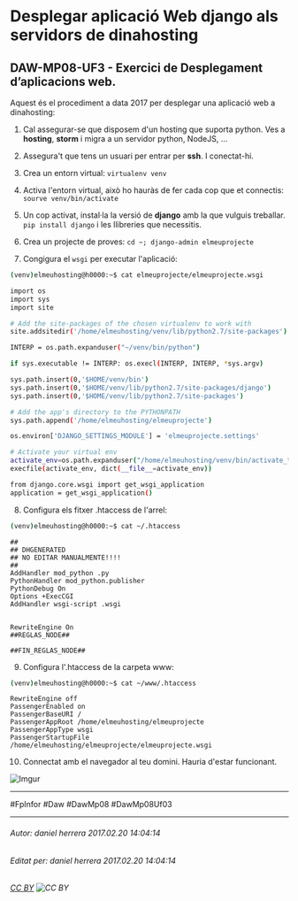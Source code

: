 # Desplegar aplicació Web django als servidors de dinahosting
## DAW-MP08-UF3 - Exercici de Desplegament d’aplicacions web.
Aquest és el procediment a data 2017 per desplegar una aplicació web a dinahosting:

1) Cal assegurar-se que disposem d'un hosting que suporta python. Ves a **hosting**, **storm** i migra a un servidor python, NodeJS, ...

2) Assegura't que tens un usuari per entrar per **ssh**. I conectat-hi.

3) Crea un entorn virtual:  `virtualenv venv`

4) Activa l'entorn virtual, això ho hauràs de fer cada cop que et connectis: `sourve venv/bin/activate`

5) Un cop activat, instal·la la versió de **django** amb la que vulguis treballar. `pip install django` i les llibreries que necessitis.

6) Crea un projecte de proves: `cd ~; django-admin elmeuprojecte`

7) Congigura el `wsgi` per executar l'aplicació:

```bash
(venv)elmeuhosting@h0000:~$ cat elmeuprojecte/elmeuprojecte.wsgi

import os
import sys
import site

# Add the site-packages of the chosen virtualenv to work with
site.addsitedir('/home/elmeuhosting/venv/lib/python2.7/site-packages')

INTERP = os.path.expanduser("~/venv/bin/python")

if sys.executable != INTERP: os.execl(INTERP, INTERP, *sys.argv)

sys.path.insert(0,'$HOME/venv/bin')
sys.path.insert(0,'$HOME/venv/lib/python2.7/site-packages/django')
sys.path.insert(0,'$HOME/venv/lib/python2.7/site-packages')

# Add the app's directory to the PYTHONPATH
sys.path.append('/home/elmeuhosting/elmeuprojecte')

os.environ['DJANGO_SETTINGS_MODULE'] = 'elmeuprojecte.settings'

# Activate your virtual env
activate_env=os.path.expanduser("/home/elmeuhosting/venv/bin/activate_this.py")
execfile(activate_env, dict(__file__=activate_env))

from django.core.wsgi import get_wsgi_application
application = get_wsgi_application()

```

8) Configura els fitxer .htaccess de l'arrel: 

```bash
(venv)elmeuhosting@h0000:~$ cat ~/.htaccess
```


    ##
    ## DHGENERATED
    ## NO EDITAR MANUALMENTE!!!!
    ##
    AddHandler mod_python .py
    PythonHandler mod_python.publisher
    PythonDebug On
    Options +ExecCGI
    AddHandler wsgi-script .wsgi
    
    
    RewriteEngine On
    ##REGLAS_NODE##
    
    ##FIN_REGLAS_NODE##
    
9) Configura l'.htaccess de la carpeta www:

```bash
(venv)elmeuhosting@h0000:~$ cat ~/www/.htaccess 
```

    RewriteEngine off
    PassengerEnabled on
    PassengerBaseURI /
    PassengerAppRoot /home/elmeuhosting/elmeuprojecte
    PassengerAppType wsgi
    PassengerStartupFile /home/elmeuhosting/elmeuprojecte/elmeuprojecte.wsgi
    
10) Connectat amb el navegador al teu domini. Hauria d'estar funcionant.

![Imgur](http://i.imgur.com/kqNvYMA.png)

---

#FpInfor #Daw #DawMp08 #DawMp08Uf03

---

###### Autor: daniel herrera 2017.02.20 14:04:14
###### Editat per: daniel herrera 2017.02.20 14:04:14
###### [CC BY](https://creativecommons.org/licenses/by/4.0/) ![CC BY](https://licensebuttons.net/l/by/3.0/80x15.png)

